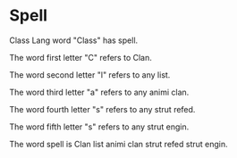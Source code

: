 # Spell

Class Lang word "Class" has spell.

The word first letter "C" refers to Clan.

The word second letter "l" refers to any list.

The word third letter "a" refers to any animi clan.

The word fourth letter "s" refers to any strut refed.

The word fifth letter "s" refers to any strut engin.

The word spell is Clan list animi clan strut refed strut engin.
